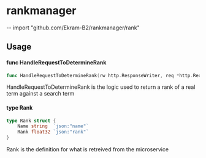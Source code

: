 # rankmanager
--
    import "github.com/Ekram-B2/rankmanager/rank"


## Usage

#### func  HandleRequestToDetermineRank

```go
func HandleRequestToDetermineRank(rw http.ResponseWriter, req *http.Request)
```
HandleRequestToDetermineRank is the logic used to return a rank of a real term
against a search term

#### type Rank

```go
type Rank struct {
	Name string  `json:"name"`
	Rank float32 `json:"rank"`
}
```

Rank is the definition for what is retreived from the microservice
